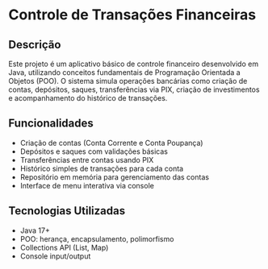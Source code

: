 # Controle de Transações Financeiras

## Descrição

Este projeto é um aplicativo básico de controle financeiro desenvolvido em Java, utilizando conceitos fundamentais de Programação Orientada a Objetos (POO). O sistema simula operações bancárias como criação de contas, depósitos, saques, transferências via PIX, criação de investimentos e acompanhamento do histórico de transações.

## Funcionalidades

- Criação de contas (Conta Corrente e Conta Poupança)
- Depósitos e saques com validações básicas
- Transferências entre contas usando PIX
- Histórico simples de transações para cada conta
- Repositório em memória para gerenciamento das contas
- Interface de menu interativa via console

## Tecnologias Utilizadas

- Java 17+
- POO: herança, encapsulamento, polimorfismo
- Collections API (List, Map)
- Console input/output
